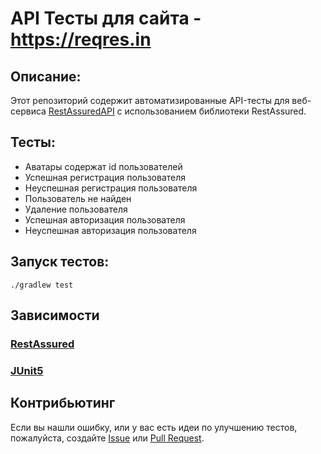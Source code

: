 # API Тесты для сайта - https://reqres.in

## Описание:
Этот репозиторий содержит автоматизированные API-тесты для веб-сервиса [RestAssuredAPI](https://reqres.in) с использованием библиотеки RestAssured.

## Тесты:

- Аватары содержат id пользователей
- Успешная регистрация пользователя
- Неуспешная регистрация пользователя
- Пользователь не найден
- Удаление пользователя
- Успешная авторизация пользователя
- Неуспешная авторизация пользователя


## Запуск тестов:

```
./gradlew test
```

## Зависимости

### [RestAssured](https://rest-assured.io/)
### [JUnit5](https://junit.org/junit5/)

## Контрибьютинг

Если вы нашли ошибку, или у вас есть идеи по улучшению тестов, пожалуйста, создайте [Issue](https://github.com/oleg27121991/RestAssured/issues) или [Pull Request](https://github.com/oleg27121991/RestAssured/pulls).